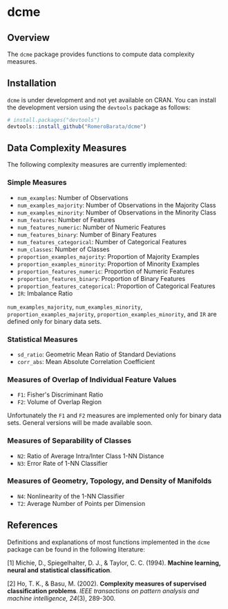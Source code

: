# dcme
## Overview
The `dcme` package provides functions to compute data complexity measures.

## Installation
`dcme` is under development and not yet available on CRAN. You can install the
development version using the `devtools` package as follows:

```r
# install.packages("devtools")
devtools::install_github("RomeroBarata/dcme")
```

## Data Complexity Measures
The following complexity measures are currently implemented:

### Simple Measures
- `num_examples`: Number of Observations
- `num_examples_majority`: Number of Observations in the Majority Class
- `num_examples_minority`: Number of Observations in the Minority Class
- `num_features`: Number of Features
- `num_features_numeric`: Number of Numeric Features
- `num_features_binary`: Number of Binary Features
- `num_features_categorical`: Number of Categorical Features
- `num_classes`: Number of Classes
- `proportion_examples_majority`: Proportion of Majority Examples
- `proportion_examples_minority`: Proportion of Minority Examples
- `proportion_features_numeric`: Proportion of Numeric Features
- `proportion_features_binary`: Proportion of Binary Features
- `proportion_features_categorical`: Proportion of Categorical Features
- `IR`: Imbalance Ratio

`num_examples_majority`, `num_examples_minority`, `proportion_examples_majority`, `proportion_examples_minority`, and `IR` are defined only for binary data sets.

### Statistical Measures
- `sd_ratio`: Geometric Mean Ratio of Standard Deviations
- `corr_abs`: Mean Absolute Correlation Coefficient

### Measures of Overlap of Individual Feature Values
- `F1`: Fisher's Discriminant Ratio
- `F2`: Volume of Overlap Region

Unfortunately the `F1` and `F2` measures are implemented only for binary data
sets. General versions will be made available soon.

### Measures of Separability of Classes
- `N2`: Ratio of Average Intra/Inter Class 1-NN Distance
- `N3`: Error Rate of 1-NN Classifier

### Measures of Geometry, Topology, and Density of Manifolds
- `N4`: Nonlinearity of the 1-NN Classifier
- `T2`: Average Number of Points per Dimension

## References
Definitions and explanations of most functions implemented in the `dcme`
package can be found in the following literature:

[1] Michie, D., Spiegelhalter, D. J., & Taylor, C. C. (1994). **Machine
learning, neural and statistical classification**.

[2] Ho, T. K., & Basu, M. (2002). **Complexity measures of supervised
classification problems**. _IEEE transactions on pattern analysis and machine
intelligence, 24_(3), 289-300.
